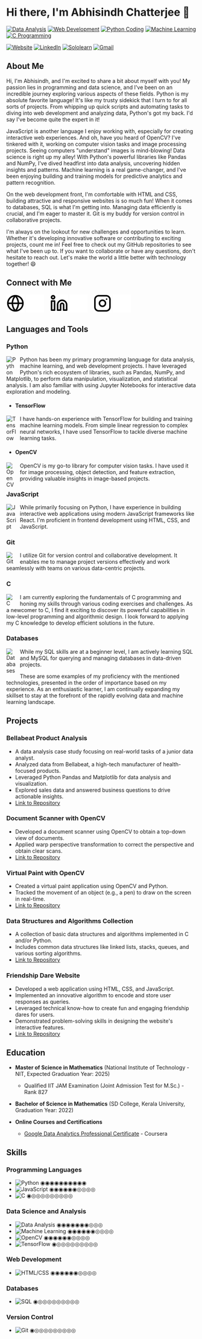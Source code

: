 # Hi there, I'm Abhisindh Chatterjee 👋

[![Data Analysis](https://img.shields.io/badge/-Data%20Analysis-brightgreen)](https://abhisindh.github.io/website)
[![Web Development](https://img.shields.io/badge/-Web%20Development-green)](https://abhisindh.github.io/website)
[![Python Coding](https://img.shields.io/badge/-Python%20Coding-brightgreen)](https://abhisindh.github.io/website)
[![Machine Learning](https://img.shields.io/badge/-Machine%20Learning-green)](https://abhisindh.github.io/website)
[![C Programming](https://img.shields.io/badge/-C%20Programming-brightgreen)](https://abhisindh.github.io/website)

[![Website](https://img.shields.io/badge/Website-000000?style=for-the-badge&logo=About.me&logoColor=white)](https://abhisindh.github.io/website)
[![LinkedIn](https://img.shields.io/badge/LinkedIn-0077B5?style=for-the-badge&logo=linkedin&logoColor=white)](https://www.linkedin.com/in/abhisindh)
[![Sololearn](https://img.shields.io/badge/-Sololearn-3a464b?style=for-the-badge&logo=Sololearn&logoColor=white)](https://www.sololearn.com/profile/10572241)
[![Gmail](https://img.shields.io/badge/Gmail-D14836?style=for-the-badge&logo=gmail&logoColor=white)](mailto:abhisindh123@gmail.com)

## About Me

Hi, I'm Abhisindh, and I'm excited to share a bit about myself with you! My passion lies in programming and data science, and I've been on an incredible journey exploring various aspects of these fields. Python is my absolute favorite language! It's like my trusty sidekick that I turn to for all sorts of projects. From whipping up quick scripts and automating tasks to diving into web development and analyzing data, Python's got my back. I'd say I've become quite the expert in it!

JavaScript is another language I enjoy working with, especially for creating interactive web experiences. And oh, have you heard of OpenCV? I've tinkered with it, working on computer vision tasks and image processing projects. Seeing computers "understand" images is mind-blowing! Data science is right up my alley! With Python's powerful libraries like Pandas and NumPy, I've dived headfirst into data analysis, uncovering hidden insights and patterns. Machine learning is a real game-changer, and I've been enjoying building and training models for predictive analytics and pattern recognition.

On the web development front, I'm comfortable with HTML and CSS, building attractive and responsive websites is so much fun! When it comes to databases, SQL is what I'm getting into. Managing data efficiently is crucial, and I'm eager to master it. Git is my buddy for version control in collaborative projects.

I'm always on the lookout for new challenges and opportunities to learn. Whether it's developing innovative software or contributing to exciting projects, count me in! Feel free to check out my GitHub repositories to see what I've been up to. If you want to collaborate or have any questions, don't hesitate to reach out. Let's make the world a little better with technology together! 😄


## Connect with Me

[![website](./img/globe-light.svg)](https://abhisindh.github.io/website#gh-light-mode-only)
[![website](./img/globe-dark.svg)](https://abhisindh.github.io/website#gh-dark-mode-only)
&nbsp;&nbsp;
[![website](./img/linkedin-light.svg)](https://www.linkedin.com/in/abhisindh#gh-light-mode-only)
[![website](./img/linkedin-dark.svg)](https://www.linkedin.com/in/abhisindh#gh-dark-mode-only)
&nbsp;&nbsp;
[![website](./img/instagram-light.svg)](https://instagram.com/abhisindh#gh-light-mode-only)
[![website](./img/instagram-dark.svg)](https://instagram.com/abhisindh#gh-dark-mode-only)

## Languages and Tools

### Python

[<img align="left" alt="Python" width="26px" src="https://upload.wikimedia.org/wikipedia/commons/c/c3/Python-logo-notext.svg" style="padding-right:10px;" />](https://www.python.org/)

Python has been my primary programming language for data analysis, machine learning, and web development projects. I have leveraged Python's rich ecosystem of libraries, such as Pandas, NumPy, and Matplotlib, to perform data manipulation, visualization, and statistical analysis. I am also familiar with using Jupyter Notebooks for interactive data exploration and modeling.

- #### TensorFlow

[<img align="left" alt="TensorFlow" width="26px" src="https://upload.wikimedia.org/wikipedia/commons/thumb/2/2d/Tensorflow_logo.svg/115px-Tensorflow_logo.svg.png?20170429160244" style="padding-right:10px;" />](https://www.tensorflow.org/)

I have hands-on experience with TensorFlow for building and training machine learning models. From simple linear regression to complex neural networks, I have used TensorFlow to tackle diverse machine learning tasks.

- #### OpenCV

[<img align="left" alt="OpenCV" width="26px" src="https://opencv.org/wp-content/uploads/2022/05/logo.png" style="padding-right:10px;"/>](https://opencv.org/)

OpenCV is my go-to library for computer vision tasks. I have used it for image processing, object detection, and feature extraction, providing valuable insights in image-based projects.

### JavaScript

[<img align="left" alt="JavaScript" width="26px" src="https://upload.wikimedia.org/wikipedia/commons/6/6a/JavaScript-logo.png" style="padding-right:10px;" />](https://www.javascript.com/)

While primarily focusing on Python, I have experience in building interactive web applications using modern JavaScript frameworks like React. I'm proficient in frontend development using HTML, CSS, and JavaScript.

### Git

[<img align="left" alt="Git" width="26px" src="https://cdn.jsdelivr.net/gh/devicons/devicon/icons/git/git-original.svg" style="padding-right:10px;" />](https://git-scm.com/)

I utilize Git for version control and collaborative development. It enables me to manage project versions effectively and work seamlessly with teams on various data-centric projects.

### C

[<img align="left" alt="C" width="26px" src="https://cdn.jsdelivr.net/gh/devicons/devicon/icons/c/c-original.svg" style="padding-right:10px;" />](https://en.wikipedia.org/wiki/C_(programming_language))

I am currently exploring the fundamentals of C programming and honing my skills through various coding exercises and challenges. As a newcomer to C, I find it exciting to discover its powerful capabilities in low-level programming and algorithmic design. I look forward to applying my C knowledge to develop efficient solutions in the future.

### Databases

[<img align="left" alt="Databases" width="26px" src="https://img.icons8.com/ios/50/000000/database.png" style="padding-right:10px;" />](https://www.mysql.com/)

While my SQL skills are at a beginner level, I am actively learning SQL and MySQL for querying and managing databases in data-driven projects.

These are some examples of my proficiency with the mentioned technologies, presented in the order of importance based on my experience. As an enthusiastic learner, I am continually expanding my skillset to stay at the forefront of the rapidly evolving data and machine learning landscape.


## Projects

### Bellabeat Product Analysis
- A data analysis case study focusing on real-world tasks of a junior data analyst.
- Analyzed data from Bellabeat, a high-tech manufacturer of health-focused products.
- Leveraged Python Pandas and Matplotlib for data analysis and visualization.
- Explored sales data and answered business questions to drive actionable insights.
- [Link to Repository](https://github.com/abhisindh/Bellabeat_Product_Analysis)

### Document Scanner with OpenCV
- Developed a document scanner using OpenCV to obtain a top-down view of documents.
- Applied warp perspective transformation to correct the perspective and obtain clear scans.
- [Link to Repository](https://github.com/abhisindh/document-scanner)

### Virtual Paint with OpenCV
- Created a virtual paint application using OpenCV and Python.
- Tracked the movement of an object (e.g., a pen) to draw on the screen in real-time.
- [Link to Repository](https://github.com/abhisindh/Virtual-Paint)

### Data Structures and Algorithms Collection
- A collection of basic data structures and algorithms implemented in C and/or Python.
- Includes common data structures like linked lists, stacks, queues, and various sorting algorithms.
- [Link to Repository](https://github.com/abhisindh/Data-Structures-and-Algorithms)

### Friendship Dare Website
- Developed a web application using HTML, CSS, and JavaScript.
- Implemented an innovative algorithm to encode and store user responses as queries.
- Leveraged technical know-how to create fun and engaging friendship dares for users.
- Demonstrated problem-solving skills in designing the website's interactive features.
- [Link to Repository](https://github.com/abhisindh/friendship-dare)

## Education

- **Master of Science in Mathematics** (National Institute of Technology - NIT, Expected Graduation Year: 2025)
  - Qualified IIT JAM Examination (Joint Admission Test for M.Sc.) - Rank 827

- **Bachelor of Science in Mathematics** (SD College, Kerala University, Graduation Year: 2022)

- **Online Courses and Certifications**
  - [Google Data Analytics Professional Certificate](https://www.coursera.org/professional-certificates/google-data-analytics) - Coursera


## Skills
### Programming Languages
- ![Python](https://img.shields.io/badge/Python-Advanced-brightgreen) ◉◉◉◉◉◉◉◉◉◉
- ![JavaScript](https://img.shields.io/badge/JavaScript-Intermediate-yellow) ◉◉◉◉◉◉◎◎◎◎
- ![C](https://img.shields.io/badge/C-Beginner-red) ◉◎◎◎◎◎◎◎◎◎

### Data Science and Analysis
- ![Data Analysis](https://img.shields.io/badge/Data%20Analysis-Intermediate-yellow) ◉◉◉◉◉◉◉◎◎◎
- ![Machine Learning](https://img.shields.io/badge/Machine%20Learning-Intermediate-yellow) ◉◉◉◉◉◉◎◎◎◎
- ![OpenCV](https://img.shields.io/badge/OpenCV-Intermediate-yellow) ◉◉◉◉◉◉◎◎◎◎
- ![TensorFlow](https://img.shields.io/badge/TensorFlow-Beginner-red) ◉◎◎◎◎◎◎◎◎◎

### Web Development
- ![HTML/CSS](https://img.shields.io/badge/HTML%2FCSS-Intermediate-yellow) ◉◉◉◉◉◉◎◎◎◎

### Databases
- ![SQL](https://img.shields.io/badge/SQL-Beginner-red) ◉◎◎◎◎◎◎◎◎◎

### Version Control
- ![Git](https://img.shields.io/badge/Git-Beginner-red) ◉◎◎◎◎◎◎◎◎◎










